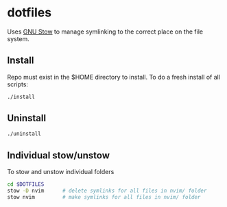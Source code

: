 # dotfiles

Uses [GNU Stow](https://www.gnu.org/software/stow/) to manage symlinking to the
correct place on the file system.

## Install

Repo must exist in the $HOME directory to install. To do a fresh install of all scripts:

```bash
./install
```

## Uninstall

```bash
./uninstall
```

## Individual stow/unstow

To stow and unstow individual folders

```bash
cd $DOTFILES
stow -D nvim      # delete symlinks for all files in nvim/ folder
stow nvim         # make symlinks for all files in nvim/ folder
```
